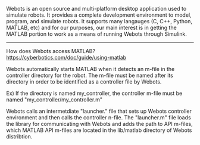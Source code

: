 Webots is an open source and multi-platform desktop application used to simulate robots.
It provides a complete development environment to model, program, and simulate robots.
It supports many langauges (C, C++, Python, MATLAB, etc) and for our purposes, our main interest is in getting the MATLAB portion to work as a means of running Webots through Simulink.

-----------------------------------------------------------------------------------------

How does Webots access MATLAB?
https://cyberbotics.com/doc/guide/using-matlab

Webots automatically starts MATLAB when it detects an m-file in the controller directory for the robot. The m-file must be named after its directory in order to be identified as a controller file by Webots.

Ex) If the directory is named my_controller, the controller m-file must be named "my_controller/my_controller.m"

Webots calls an intermetdiate "launcher." file that sets up Webots controller environment and then calls the controller n-file. The "launcher.m" file loads the library for communicating with Webots and adds the path to API m-files, which MATLAB API m-files are located in the lib/matlab directory of Webots distribtion.
